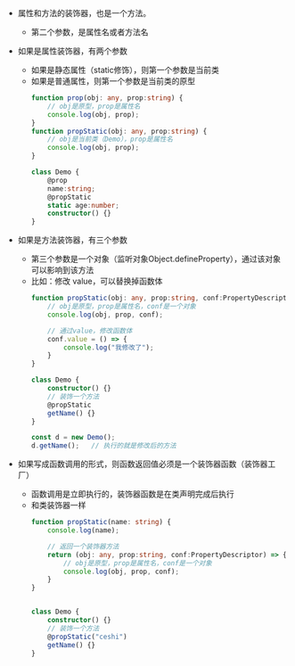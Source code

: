 
- 属性和方法的装饰器，也是一个方法。
  - 第二个参数，是属性名或者方法名

- 如果是属性装饰器，有两个参数
  - 如果是静态属性（static修饰），则第一个参数是当前类
  - 如果是普通属性，则第一个参数是当前类的原型
    ```ts
    function prop(obj: any, prop:string) {
        // obj是原型，prop是属性名
        console.log(obj, prop);
    }
    function propStatic(obj: any, prop:string) {
        // obj是当前类（Demo），prop是属性名
        console.log(obj, prop);
    }

    class Demo {
        @prop
        name:string;
        @propStatic
        static age:number;
        constructor() {}
    }
    ```

- 如果是方法装饰器，有三个参数
  - 第三个参数是一个对象（监听对象Object.defineProperty），通过该对象可以影响到该方法
  - 比如：修改 value，可以替换掉函数体
    ```ts
    function propStatic(obj: any, prop:string, conf:PropertyDescriptor) {
        // obj是原型，prop是属性名，conf是一个对象
        console.log(obj, prop, conf);

        // 通过value，修改函数体
        conf.value = () => {
            console.log("我修改了");
        }
    }

    class Demo {
        constructor() {}
        // 装饰一个方法
        @propStatic
        getName() {}
    }

    const d = new Demo();
    d.getName();   // 执行的就是修改后的方法
    ```


- 如果写成函数调用的形式，则函数返回值必须是一个装饰器函数（装饰器工厂）
  - 函数调用是立即执行的，装饰器函数是在类声明完成后执行
  - 和类装饰器一样
    ```ts
    function propStatic(name: string) {
        console.log(name);

        // 返回一个装饰器方法
        return (obj: any, prop:string, conf:PropertyDescriptor) => {
            // obj是原型，prop是属性名，conf是一个对象
            console.log(obj, prop, conf);
        }
    }


    class Demo {
        constructor() {}
        // 装饰一个方法
        @propStatic("ceshi")
        getName() {}
    }
    ```